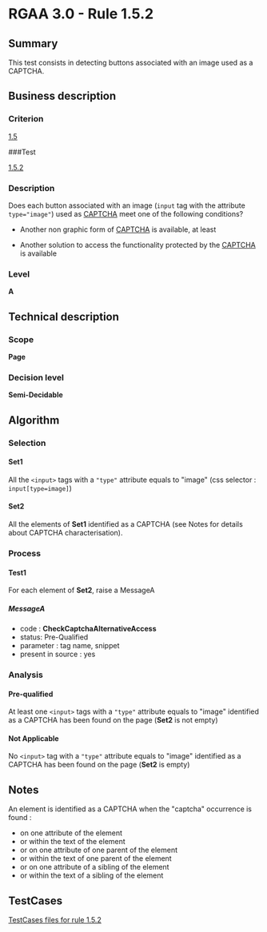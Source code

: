 # RGAA 3.0 -  Rule 1.5.2

## Summary

This test consists in detecting buttons associated with an image used as a CAPTCHA.

## Business description

### Criterion

[1.5](http://asqatasun.github.io/RGAA--3.0--EN/RGAA3.0_Criteria_English_version_v1.html#crit-1-5)

###Test

[1.5.2](http://asqatasun.github.io/RGAA--3.0--EN/RGAA3.0_Criteria_English_version_v1.html#test-1-5-2)

### Description
Does each button
    associated with an image (<code>input</code> tag with the attribute
    <code>type="image"</code>) used as <a href="http://asqatasun.github.io/RGAA--3.0--EN/RGAA3.0_Glossary_English_version_v1.html#mcaptcha">CAPTCHA</a>
    meet one of the following conditions?
    <ul><li>Another non graphic form of <a href="http://asqatasun.github.io/RGAA--3.0--EN/RGAA3.0_Glossary_English_version_v1.html#mcaptcha">CAPTCHA</a>
   is available, at least
  </li>
  <li>Another solution to access the functionality
   protected by the <a href="http://asqatasun.github.io/RGAA--3.0--EN/RGAA3.0_Glossary_English_version_v1.html#mcaptcha">CAPTCHA</a>
   is available</li>
    </ul> 


### Level

**A**

## Technical description

### Scope

**Page**

### Decision level

**Semi-Decidable**

## Algorithm

### Selection

#### Set1

All the `<input>` tags with a `"type"` attribute equals to "image" (css selector : `input[type=image]`) 

#### Set2

All the elements of **Set1** identified as a CAPTCHA (see Notes for details about CAPTCHA characterisation).

### Process

#### Test1

For each element of **Set2**, raise a MessageA

##### MessageA 

-    code : **CheckCaptchaAlternativeAccess** 
-    status: Pre-Qualified
-    parameter : tag name, snippet
-    present in source : yes

### Analysis

#### Pre-qualified

At least one `<input>` tags with a `"type"` attribute equals to "image" identified as a CAPTCHA has been found on the page (**Set2** is not empty)

#### Not Applicable

No `<input>` tag with a `"type"` attribute equals to "image" identified as a CAPTCHA has been found on the page (**Set2** is empty)

## Notes

An element is identified as a CAPTCHA when the "captcha" occurrence is found :

- on one attribute of the element
- or within the text of the element
- or on one attribute of one parent of the element
- or within the text of one parent of the element
- or on one attribute of a sibling of the element
- or within the text of a sibling of the element



##  TestCases 

[TestCases files for rule 1.5.2](https://gitlab.com/asqatasun/Asqatasun/-/tree/master/rules/rules-rgaa3.0/src/test/resources/testcases/rgaa30/Rgaa30Rule010502/) 


